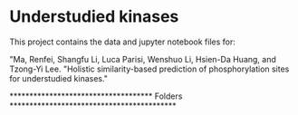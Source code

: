 # Understudied kinases

 This project contains the data and jupyter notebook files for:

"Ma, Renfei, Shangfu Li, Luca Parisi, Wenshuo Li, Hsien-Da Huang, and Tzong-Yi Lee. "Holistic similarity-based prediction of phosphorylation
sites for understudied kinases." 

************************************ Folders ******************************************


